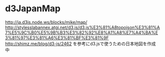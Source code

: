 d3JapanMap
==========

http://ja.d3js.node.ws/blocks/mike/map/
http://stylesslabannex.atgj.net/d3.js/d3.js%E3%81%A8topojson%E3%81%A7%E5%9C%B0%E5%9B%B3%E3%82%92%E8%A1%A8%E7%A4%BA%E3%81%97%E3%81%A6%E3%81%BF%E3%81%9F
http://shimz.me/blog/d3-js/2462
を参考にd3.jsで使うための日本地図を作成中
